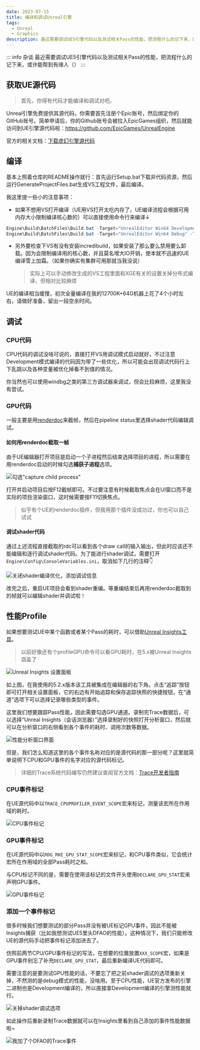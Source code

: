```yaml
---
date: 2023-07-15
title: 编译和调试Unreal引擎
tags:
  - Unreal
  - Graphics
description: 最近需要调试UE5引擎代码以及测试相关Pass的性能，把流程什么的记下来，或许能帮到有缘人()
---
```


::: info 杂谈
最近需要调试UE5引擎代码以及测试相关Pass的性能，把流程什么的记下来，或许能帮到有缘人（）
:::

## 获取UE源代码

> 首先，你得有代码才能编译和调试对吧。

Unreal引擎免费提供其源代码，你需要首先注册个Epic账号，然后绑定你的GitHub账号。简单申请后，你的Github账号会被拉入EpicGames组织，然后就能访问到UE引擎源代码啦：https://github.com/EpicGames/UnrealEngine

官方的相关文档：[下载虚幻引擎源代码](https://docs.unrealengine.com/5.2/zh-CN/downloading-unreal-engine-source-code/)

## 编译

基本上照着仓库的README操作就行：首先运行Setup.bat下载非代码资源，然后运行GenerateProjectFiles.bat生成VS工程文件，最后编译。

我这里提一些小的注意事项：

- 如果不想用VS打开编译（UE用VS打开太吃内存了，UE编译流程会根据可用内存大小限制编译核心数的）可以直接使用命令行来编译↓

```powershell
Engine\Build\BatchFiles\Build.bat -Target="UnrealEditor Win64 Development" -Target="ShaderCompileWorker Win64 Development -Quiet" -WaitMutex -FromMsBuild
Engine\Build\BatchFiles\Build.bat -Target="UnrealEditor Win64 Debug" -Target="ShaderCompileWorker Win64 Development -Quiet" -WaitMutex -FromMsBuild # 如果你想逐行调试
```

- 另外要检查下VS有没有安装incredibuild，如果安装了那么要么禁用要么卸载。因为会限制编译用的核心数，并且莫名增大IO开销，使本就不迅速的UE编译雪上加霜。（如果你确实有集群可用那就当我没说）
  > 实际上可以手动修改生成的VS工程里面和XGE有关的设置关掉分布式编译，但相对比较麻烦

UE的编译相当缓慢，初次全量编译在我的12700K+64G机器上花了4个小时左右，请做好准备，留出一段空余时间。

## 调试

### CPU代码

CPU代码的调试没啥可说的，直接打开VS用调试模式启动就好。不过注意Development模式编译的代码因为带了一些优化，所以可能会出现调试代码行上下乱跳以及各种变量被优化掉看不到值的情况。

你当然也可以使用windbg之类的第三方调试器来调试，但会比较麻烦，这里我没有尝试。

### GPU代码

一般主要是用[renderdoc](https://renderdoc.org/)来截帧，然后在pipeline status里选择shader代码编辑调试。

#### 如何用renderdoc截取一帧

由于UE编辑器打开项目是启动一个子进程然后结束选择项目的进程，所以需要在用renderdoc启动的时候勾选**捕获子进程**选项。

![勾选"capture child process"](https://s2.loli.net/2023/07/16/uSNP5xlW183gdrc.png)

打开并启动项目后按F12截帧即可。不过要注意有时候截取焦点会在UI窗口而不是实际的项目渲染窗口，这时候需要按F11切换焦点。

> 似乎有个UE的renderdoc插件，但我用那个插件没成功过，你也可以自己试试

#### 调试shader代码

通过上述流程直接截取的rdc可以看到各个draw call的输入输出，但此时应该还不能编辑和逐行调试shader代码。为了能进行shader调试，需要打开`Engine\Config\ConsoleVariables.ini`，取消如下几行的注释👇

![关闭shader编译优化，添加调试信息](https://s2.loli.net/2023/07/16/KVMBxqDzRrH8Ewy.png)

改完之后，重启UE项目会看到shader重编。等重编结束后再用renderdoc截取到的帧就可以编辑shader并调试啦！

## 性能Profile

如果想要测试UE中某个函数或者某个Pass的耗时，可以借助[Unreal Insights工具](https://docs.unrealengine.com/5.2/zh-CN/unreal-insights-in-unreal-engine/)。

> 以前好像还有个profileGPU命令可以看GPU耗时，在5.x被Unreal Insights涵盖了

![Unreal Insights 设置面板](https://s2.loli.net/2023/07/16/rDQN1vMig6H4kUs.png)

如上图，在我使用的5.2.x版本该工具被集成在编辑器的右下角。点击“追踪”按钮即可打开相关设置面板，它的右边有开始追踪和保存追踪快照的快捷按钮，在“通道”选项下可以选择记录哪些类型的事件。

这里我们想要跟踪Pass性能，因此需要勾选GPU通道。录制完Trace数据后，可以选择“Unreal Insights（会话浏览器）”选择录制好的快照打开分析窗口，然后就可以在分析窗口的右侧看到各个事件的耗时、调用次数等数据。

![性能分析窗口界面](https://s2.loli.net/2023/07/16/FROngkubPDSAjGs.png)

但是，我们怎么知道这里的各个事件名称对应的是源代码的那一部分呢？这里就简单说明下CPU和GPU事件的名字对应的源代码标记。

> 详细的Trace系统代码编写仍然建议查阅官方文档：[Trace开发者指南](https://docs.unrealengine.com/5.2/zh-CN/developer-guide-to-tracing-in-unreal-engine/)

### CPU事件标记

在UE源代码中以`TRACE_CPUPROFILER_EVENT_SCOPE`宏来标记，测量该宏所在作用域的耗时。

![CPU事件标记](https://s2.loli.net/2023/07/16/gnOQ3NqI1ei9WtM.png)

### GPU事件标记

在UE源代码中以`RDG_RHI_GPU_STAT_SCOPE`宏来标记，和CPU事件类似，它会统计宏所在作用域的全部Pass耗时之和。

与CPU标记不同的是，需要在使用该标记的文件开头使用`DECLARE_GPU_STAT`宏来声明GPU事件。

![GPU事件标记](https://s2.loli.net/2023/07/16/XenZGBMcosRviEb.png)

### 添加一个事件标记

很多时候我们想要测试的部分Pass并没有被UE标记GPU事件，因此不能被Insights捕获（比如我想测试UE5里头DFAO的性能）。这种情况下，我们只能修改UE的源代码手动把事件标记添加进去了。

仿照前两节CPU/GPU事件标记的写法，在想要的位置放置`XXX_SCOPE`宏，如果是GPU事件别忘了补充`DECLARE_GPU_STAT`，最后重新编译UE代码即可。

需要注意的是要测试GPU性能的话，不要忘了把之前shader调试的选项重新关掉，不然测的是debug模式的性能，没啥用。至于CPU性能，UE官方发布的引擎二进制也是Development编译的，所以直接拿Development编译的引擎测性能就行。

![关掉shader调试选项](https://s2.loli.net/2023/07/16/N3L8HJx17CPkZI2.png)

如此操作后重新录制Trace数据就可以在Insights里看到自己添加的事件性能数据啦~

![我加了个DFAO的Trace事件](https://s2.loli.net/2023/07/16/DnW3rwLKuOx5Vfb.png)
